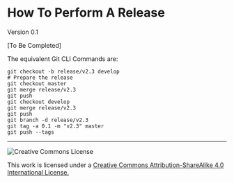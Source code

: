 # How To Perform A Release

Version 0.1

[To Be Completed]

The equivalent Git CLI Commands are:

~~~
git checkout -b release/v2.3 develop
# Prepare the release
git checkout master
git merge release/v2.3
git push
git checkout develop
git merge release/v2.3
git push
git branch -d release/v2.3
git tag -a 0.1 -m "v2.3" master
git push --tags
~~~

---

![Creative Commons License](https://i.creativecommons.org/l/by-sa/4.0/88x31.png "Creative Commons License")

This work is licensed under a [Creative Commons Attribution-ShareAlike 4.0 International License.](https://creativecommons.org/licenses/by-sa/4.0/)
